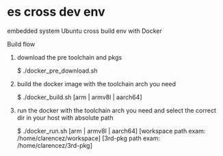 # es cross dev env
embedded system Ubuntu cross build env with Docker

Build flow

1. download the pre toolchain and pkgs

    $ ./docker_pre_download.sh

2. build the docker image with the toolchain arch you need

    $ ./docker_build.sh [arm | armv8l | aarch64]

3. run the docker with the toolchain arch you need and select the correct dir in your host with absolute path

    $ ./docker_run.sh [arm | armv8l | aarch64] [workspace path exam: /home/clarencez/workspace] [3rd-pkg path exam: /home/clarencez/3rd-pkg]
